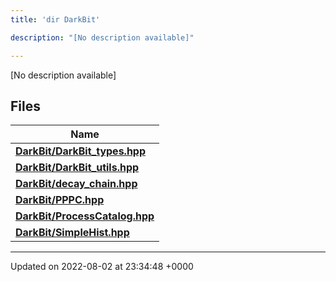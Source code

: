 ```yaml
---
title: 'dir DarkBit'

description: "[No description available]"

---
```







[No description available]

## Files

| Name           |
| -------------- |
| **[DarkBit/DarkBit_types.hpp](/documentation/code/colliderbit_development/files/darkbit__types_8hpp/#file-darkbit-types.hpp)**  |
| **[DarkBit/DarkBit_utils.hpp](/documentation/code/colliderbit_development/files/darkbit__utils_8hpp/#file-darkbit-utils.hpp)**  |
| **[DarkBit/decay_chain.hpp](/documentation/code/colliderbit_development/files/decay__chain_8hpp/#file-decay-chain.hpp)**  |
| **[DarkBit/PPPC.hpp](/documentation/code/colliderbit_development/files/pppc_8hpp/#file-pppc.hpp)**  |
| **[DarkBit/ProcessCatalog.hpp](/documentation/code/colliderbit_development/files/processcatalog_8hpp/#file-processcatalog.hpp)**  |
| **[DarkBit/SimpleHist.hpp](/documentation/code/colliderbit_development/files/simplehist_8hpp/#file-simplehist.hpp)**  |






-------------------------------

Updated on 2022-08-02 at 23:34:48 +0000
